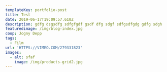```yaml
---
templateKey: portfolio-post
title: Test
date: 2019-06-17T19:09:57.610Z
description: gdfg dsgsdfg sdfgfgdf gsdf dfg sdgf sdfgsdfgdg gdfg sdgh
featuredimage: /img/blog-index.jpg
coop: Jogny Depp
tags:
  - Film
url: 'HTTPS://VIMEO.COM/279331823'
images:
  - alt: sfaf
    image: /img/products-grid2.jpg
---
```


